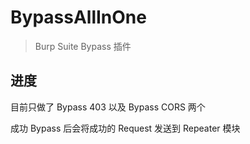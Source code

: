 # BypassAllInOne
> Burp Suite Bypass 插件

## 进度
目前只做了 Bypass 403 以及 Bypass CORS 两个

成功 Bypass 后会将成功的 Request 发送到 Repeater 模块